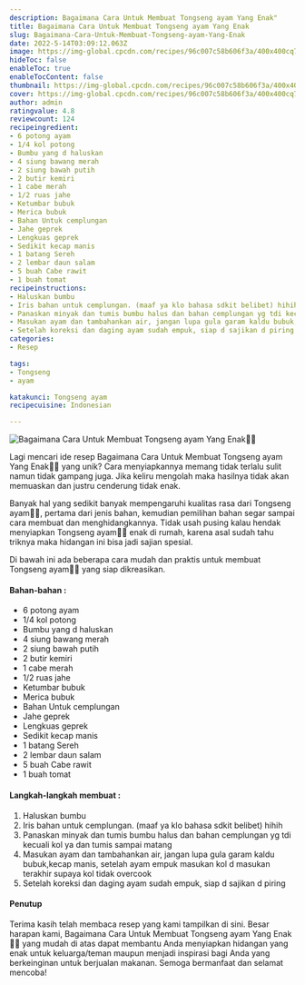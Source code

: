 ```yaml
---
description: Bagaimana Cara Untuk Membuat Tongseng ayam Yang Enak"
title: Bagaimana Cara Untuk Membuat Tongseng ayam Yang Enak
slug: Bagaimana-Cara-Untuk-Membuat-Tongseng-ayam-Yang-Enak
date: 2022-5-14T03:09:12.063Z
image: https://img-global.cpcdn.com/recipes/96c007c58b606f3a/400x400cq70/photo.jpg
hideToc: false
enableToc: true
enableTocContent: false
thumbnail: https://img-global.cpcdn.com/recipes/96c007c58b606f3a/400x400cq70/photo.jpg
cover: https://img-global.cpcdn.com/recipes/96c007c58b606f3a/400x400cq70/photo.jpg
author: admin
ratingvalue: 4.8
reviewcount: 124
recipeingredient:
- 6 potong ayam
- 1/4 kol potong
- Bumbu yang d haluskan
- 4 siung bawang merah
- 2 siung bawah putih
- 2 butir kemiri
- 1 cabe merah
- 1/2 ruas jahe
- Ketumbar bubuk
- Merica bubuk
- Bahan Untuk cemplungan
- Jahe geprek
- Lengkuas geprek
- Sedikit kecap manis
- 1 batang Sereh
- 2 lembar daun salam
- 5 buah Cabe rawit
- 1 buah tomat
recipeinstructions:
- Haluskan bumbu
- Iris bahan untuk cemplungan. (maaf ya klo bahasa sdkit belibet) hihih
- Panaskan minyak dan tumis bumbu halus dan bahan cemplungan yg tdi kecuali kol ya dan tumis sampai matang
- Masukan ayam dan tambahankan air, jangan lupa gula garam kaldu bubuk,kecap manis, setelah ayam empuk masukan kol d masukan terakhir supaya kol tidak overcook
- Setelah koreksi dan daging ayam sudah empuk, siap d sajikan d piring
categories:
- Resep

tags:
- Tongseng
- ayam

katakunci: Tongseng ayam
recipecuisine: Indonesian

---
```


![Bagaimana Cara Untuk Membuat Tongseng ayam Yang Enak👩‍🍳](https://img-global.cpcdn.com/recipes/96c007c58b606f3a/400x400cq70/photo.jpg)

Lagi mencari ide resep Bagaimana Cara Untuk Membuat Tongseng ayam Yang Enak👩‍🍳 yang unik? Cara menyiapkannya memang tidak terlalu sulit namun tidak gampang juga. Jika keliru mengolah maka hasilnya tidak akan memuaskan dan justru cenderung tidak enak.

Banyak hal yang sedikit banyak mempengaruhi kualitas rasa dari Tongseng ayam👩‍🍳, pertama dari jenis bahan, kemudian pemilihan bahan segar sampai cara membuat dan menghidangkannya. Tidak usah pusing kalau hendak menyiapkan Tongseng ayam👩‍🍳 enak di rumah, karena asal sudah tahu triknya maka hidangan ini bisa jadi sajian spesial.

Di bawah ini ada beberapa cara mudah dan praktis untuk membuat Tongseng ayam👩‍🍳 yang siap dikreasikan.

<!--inarticleads1-->

#### Bahan-bahan :

- 6 potong ayam
- 1/4 kol potong
- Bumbu yang d haluskan
- 4 siung bawang merah
- 2 siung bawah putih
- 2 butir kemiri
- 1 cabe merah
- 1/2 ruas jahe
- Ketumbar bubuk
- Merica bubuk
- Bahan Untuk cemplungan
- Jahe geprek
- Lengkuas geprek
- Sedikit kecap manis
- 1 batang Sereh
- 2 lembar daun salam
- 5 buah Cabe rawit
- 1 buah tomat

<!--inarticleads2-->

#### Langkah-langkah membuat :

1. Haluskan bumbu
1. Iris bahan untuk cemplungan. (maaf ya klo bahasa sdkit belibet) hihih
1. Panaskan minyak dan tumis bumbu halus dan bahan cemplungan yg tdi kecuali kol ya dan tumis sampai matang
1. Masukan ayam dan tambahankan air, jangan lupa gula garam kaldu bubuk,kecap manis, setelah ayam empuk masukan kol d masukan terakhir supaya kol tidak overcook
1. Setelah koreksi dan daging ayam sudah empuk, siap d sajikan d piring

#### Penutup

Terima kasih telah membaca resep yang kami tampilkan di sini. Besar harapan kami, Bagaimana Cara Untuk Membuat Tongseng ayam Yang Enak👩‍🍳 yang mudah di atas dapat membantu Anda menyiapkan hidangan yang enak untuk keluarga/teman maupun menjadi inspirasi bagi Anda yang berkeinginan untuk berjualan makanan. Semoga bermanfaat dan selamat mencoba!